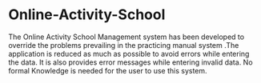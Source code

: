 # Online-Activity-School
The Online Activity School Management system has been developed to override the problems prevailing in the practicing manual system .The application is reduced as much as possible to avoid errors while entering the data. It is also provides error messages while entering invalid data. No formal Knowledge is needed for the user to use this system.   
